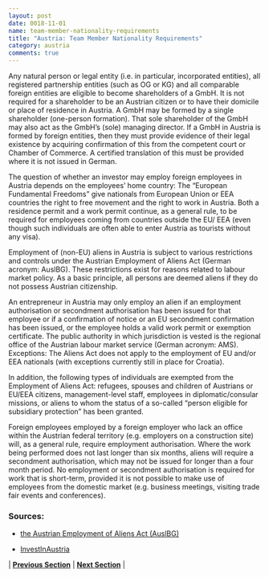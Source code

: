 ```yaml
---
layout: post
date: 0018-11-01
name: team-member-nationality-requirements
title: "Austria: Team Member Nationality Requirements"
category: austria
comments: true
---
```


Any natural person or legal entity (i.e. in particular, incorporated entities), all registered partnership entities (such as OG or KG) and all comparable foreign entities are eligible to become shareholders of a GmbH. It is not required for a shareholder to be an Austrian citizen or to have their domicile or place of residence in Austria. A GmbH may be formed by a single shareholder (one-person formation). That sole shareholder of the GmbH may also act as the GmbH’s (sole) managing director.
If a GmbH in Austria is formed by foreign entities, then they must provide evidence of their legal existence by acquiring confirmation of this from the competent court or Chamber of Commerce. A certified translation of this must be provided where it is not issued in German.
 
The question of whether an investor may employ foreign employees in Austria depends on the employees’ home country: The “European Fundamental Freedoms” give nationals from European Union or EEA countries the right to free movement and the right to work in Austria. Both a residence permit and a work permit continue, as a general rule, to be required for employees coming from countries outside the EU/ EEA (even though such individuals are often able to enter Austria as tourists without any visa).
 
Employment of (non-EU) aliens in Austria is subject to various restrictions and controls under the Austrian Employment of Aliens Act (German acronym: AuslBG). These restrictions exist for reasons related to labour market policy. As a basic principle, all persons are deemed aliens if they do not possess Austrian citizenship.
 
An entrepreneur in Austria may only employ an alien if an employment authorisation or secondment authorisation has been issued for that employee or if a confirmation of notice or an EU secondment confirmation has been issued, or the employee holds a valid work permit or exemption certificate. The public authority in which jurisdiction is vested is the regional office of the Austrian labour market service (German acronym: AMS).
Exceptions: The Aliens Act does not apply to the employment of EU and/or EEA nationals (with exceptions currently still in place for Croatia).
 
In addition, the following types of individuals are exempted from the Employment of Aliens Act: refugees, spouses and children of Austrians or EU/EEA citizens, management-level staff, employees in diplomatic/consular missions, or aliens to whom the status of a so-called “person eligible for subsidiary protection” has been granted.
 
Foreign employees employed by a foreign employer who lack an office within the Austrian federal territory (e.g. employers on a construction site) will, as a general rule, require employment authorisation. Where the work being performed does not last longer than six months, aliens will require a secondment authorisation, which may not be issued for longer than a four month period.
No employment or secondment authorisation is required for work that is short-term, provided it is not possible to make use
of employees from the domestic market (e.g. business meetings, visiting trade fair events and conferences).

### Sources: #### 

 - [the Austrian Employment of Aliens Act (AuslBG)](https://www.migration.gv.at/fileadmin/downloads/gesetzestexte/AuslBG_englisch_1_10_2017.pdf)

 - [InvestInAustria](https://investinaustria.at/en/downloads/brochures/starting-business-austria-2016.pdf)



| **[Previous Section]( https://neo-project.github.io/global-blockchain-compliance-hub//austria/austria-registry-requirements.html)** | **[Next Section]( https://neo-project.github.io/global-blockchain-compliance-hub//austria/austria-tax-and-auditing-requirements.html)** |
